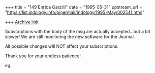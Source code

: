 +++
title = "149 Enrica Garzilli"
date = "1995-05-31"
upstream_url = "https://list.indology.info/pipermail/indology/1995-May/002541.html"

+++
[Archive link](https://list.indology.info/pipermail/indology/1995-May/002541.html)



Subscriptions with the body of the msg are actually accepted...but a bit 
slower!
We are still monitoring the new software for the Journal.

All possible changes will NOT affect your subscriptions.

Thank you for your endless patience!

eg





